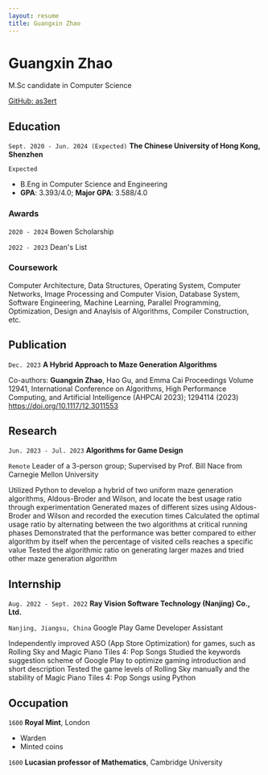```yaml
---
layout: resume
title: Guangxin Zhao
---
```

# Guangxin Zhao
M.Sc candidate in Computer Science

<div id="webaddress">
<a href="https://github.com/as3ert">GitHub: as3ert</a>
</div>

## Education

`Sept. 2020 - Jun. 2024 (Expected)`
__The Chinese University of Hong Kong, Shenzhen__

`Expected `
- B.Eng in Computer Science and Engineering
- **GPA**: 3.393/4.0; **Major GPA**: 3.588/4.0

### Awards

`2020 - 2024`
Bowen Scholarship

`2022 - 2023`
Dean's List

### Coursework

Computer Architecture, Data Structures, Operating System, Computer Networks, Image Processing and Computer Vision, Database System, Software Engineering, Machine Learning, Parallel Programming, Optimization, Design and Anaylsis of Algorithms, Compiler Construction, etc.

## Publication

`Dec. 2023`
__A Hybrid Approach to Maze Generation Algorithms__

Co-authors: **Guangxin Zhao**, Hao Gu, and Emma Cai
Proceedings Volume 12941, International Conference on Algorithms, High Performance Computing, and Artificial Intelligence (AHPCAI 2023); 1294114 (2023) https://doi.org/10.1117/12.3011553

## Research

`Jun. 2023 - Jul. 2023`
__Algorithms for Game Design__

`Remote`
Leader of a 3-person group; Supervised by Prof. Bill Nace from Carnegie Mellon University

Utilized Python to develop a hybrid of two uniform maze generation algorithms, Aldous-Broder and Wilson, and locate the best usage ratio through experimentation
Generated mazes of different sizes using Aldous-Broder and Wilson and recorded the execution times 
Calculated the optimal usage ratio by alternating between the two algorithms at critical running phases 
Demonstrated that the performance was better compared to either algorithm by itself when the percentage of visited cells reaches a specific value
Tested the algorithmic ratio on generating larger mazes and tried other maze generation algorithm

## Internship

`Aug. 2022 - Sept. 2022`
__Ray Vision Software Technology (Nanjing) Co., Ltd.__

`Nanjing, Jiangsu, China`
Google Play Game Developer Assistant

Independently improved ASO (App Store Optimization) for games, such as Rolling Sky and Magic Piano Tiles 4: Pop Songs
Studied the keywords suggestion scheme of Google Play to optimize gaming introduction and short description
Tested the game levels of Rolling Sky manually and the stability of Magic Piano Tiles 4: Pop Songs using Python


## Occupation

`1600`
__Royal Mint__, London

- Warden
- Minted coins

`1600`
__Lucasian professor of Mathematics__, Cambridge University



<!-- ### Footer

Last updated: May 2013 -->

